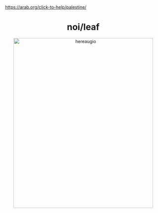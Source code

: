 https://arab.org/click-to-help/palestine/
<h1 align="center">  noi/leaf </h1>
<div align="center">
<img width="450" height="550" alt="hereaugio" src="https://github.com/user-attachments/assets/b9400eaa-0ad6-4968-a3df-3d9bd35074ae" />







